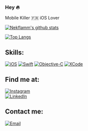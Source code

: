 ### Hey 🔥

Mobile Killer 🇫🇷 iOS Lover

[![Nekflamm's github stats](https://github-readme-stats.vercel.app/api?username=nekflamm&count_private=true&show_icons=true&theme=dark)](https://github.com/nekflamm/github-readme-stats)

[![Top Langs](https://github-readme-stats.vercel.app/api/top-langs/?username=nekflamm&theme=dark&langs_count=3&layout=compact)](https://github.com/nekflamm/github-readme-stats)

## Skills:

[![iOS](https://img.shields.io/badge/iOS-3DDC84?style=for-the-badge&logo=apple&logoColor=white&labelColor=101010)]()
[![Swift](https://img.shields.io/badge/Swift-0095D5?style=for-the-badge&logo=swift&logoColor=white&labelColor=101010)]()
[![Objective-C](https://img.shields.io/badge/Objective_C-0095D5?style=for-the-badge&logo=swift&logoColor=white&labelColor=101010)]()
[![XCode](https://img.shields.io/badge/XCode-3DDC84?style=for-the-badge&logo=xcode&logoColor=white&labelColor=101010)]()


## Find me at:
[![Instagram](https://img.shields.io/badge/Instagram-@nekflamm-E4405F?style=for-the-badge&logo=instagram&logoColor=white&labelColor=101010)](https://instagram.com/nekflamm)
</br>
[![LinkedIn](https://img.shields.io/badge/LinkedIn-@Kevin_Empociello-0077B5?style=for-the-badge&logo=linkedin&logoColor=white&labelColor=101010)](https://www.linkedin.com/in/kévin-empociello-🔥-530a8bb2/)


## Contact me:
[![Email](https://img.shields.io/badge/kevin@nekkar.space-my_personal_email-EC5252?style=for-the-badge&logo=gmail&logoColor=white&labelColor=101010)](mailto:kevin@nekkar.space)

<!--
**nekflamm/nekflamm** is a ✨ _special_ ✨ repository because its `README.md` (this file) appears on your GitHub profile.

Here are some ideas to get you started:

- 🔭 I’m currently working on ...
- 🌱 I’m currently learning ...
- 👯 I’m looking to collaborate on ...
- 🤔 I’m looking for help with ...
- 💬 Ask me about ...
- 📫 How to reach me: ...
- 😄 Pronouns: ...
- ⚡ Fun fact: ...
-->
